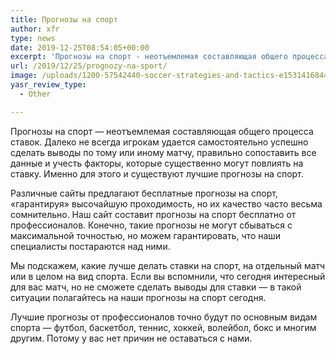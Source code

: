 ```yaml
---
title: Прогнозы на спорт
author: xfr
type: news
date: 2019-12-25T08:54:05+00:00
excerpt: 'Прогнозы на спорт - неотъемлемая составляющая общего процесса ставок. Далеко не всегда игрокам удается самостоятельно успешно сделать выводы по тому или иному матчу, правильно сопоставить все данные и учесть факторы, которые существенно могут повлиять на ставку...'
url: /2019/12/25/prognozy-na-sport/
image: /uploads/1200-57542440-soccer-strategies-and-tactics-e1531416844946-1.jpg
yasr_review_type:
  - Other

---
```

Прогнозы на спорт &#8212; неотъемлемая составляющая общего процесса ставок. Далеко не всегда игрокам удается самостоятельно успешно сделать выводы по тому или иному матчу, правильно сопоставить все данные и учесть факторы, которые существенно могут повлиять на ставку. Именно для этого и существуют лучшие прогнозы на спорт.

Различные сайты предлагают бесплатные прогнозы на спорт, &#171;гарантируя&#187; высочайшую проходимость, но их качество часто весьма сомнительно. Наш сайт составит прогнозы на спорт бесплатно от профессионалов. Конечно, такие прогнозы не могут сбываться с максимальной точностью, но можем гарантировать, что наши специалисты постараются над ними.

Мы подскажем, какие лучше делать ставки на спорт, на отдельный матч или в целом на вид спорта. Если вы вспомнили, что сегодня интересный для вас матч, но не сможете сделать выводы для ставки &#8212; в такой ситуации полагайтесь на наши прогнозы на спорт сегодня.

Лучшие прогнозы от профессионалов точно будут по основным видам спорта &#8212; футбол, баскетбол, теннис, хоккей, волейбол, бокс и многим другим. Потому у вас нет причин не оставаться с нами.



